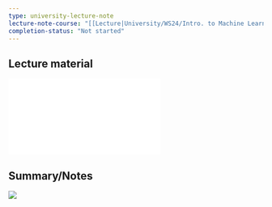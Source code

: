 ```yaml
---
type: university-lecture-note
lecture-note-course: "[[Lecture|University/WS24/Intro. to Machine Learning/Lecture]]"
completion-status: "Not started"
---
```

## Lecture material
![](_attachments/Lecture_10.pdf)
## Summary/Notes
![](_attachments/lecture10.rnote)